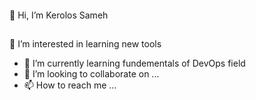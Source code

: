 ####
👋 Hi, I’m Kerolos Sameh
## 
👀 I’m interested in learning new tools 
- 🌱 I’m currently learning fundementals of DevOps field 
- 💞️ I’m looking to collaborate on ...
- 📫 How to reach me ...
